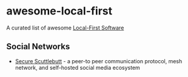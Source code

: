 # awesome-local-first

A curated list of awesome [Local-First Software](https://www.inkandswitch.com/local-first/)

## Social Networks

- [Secure Scuttlebutt](https://scuttlebutt.nz/) - a peer-to peer communication protocol, mesh network, and self-hosted social media ecosystem
